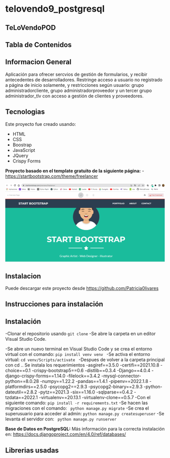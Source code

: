 # telovendo9_postgresql

## TeLoVendoPOD
## Tabla de Contenidos

## Informacion General 
Aplicación para ofrecer sercvios de gestión de formularios, y recibir antecedentes de desarrolladores.
Restringe acceso a usuario no registrado a página de inicio solamente, y restricciones según usuario: grupo administradorcliente, grupo administradorproveedor y un tercer grupo administrador_tlv con acceso a gestión de clientes y proveedores.
	
## Tecnologias
Este proyecto fue creado usando:
* HTML
* CSS
* Boostrap
* JavaScript
* JQuery
* Crispy Forms

**Proyecto basado en el template gratuito de la siguiente página:**
-https://startbootstrap.com/theme/freelancer

![imagen1](bootstrap_blog/static/img/ima1readme.png)

	
## Instalacion
Puede descargar este proyecto desde https://github.com/Patricia0livares

## Instrucciones para instalación

## Instalación

-Clonar el repositorio usando ``` git clone ```
-Se abre la carpeta en un editor Visual Studio Code.

-Se abre un nuevo terminal en Visual Studio Code y se crea el entorno virtual con el comando:
```pip install venv venv ```
-Se activa el entorno virtual:
```cd venv/Scripts/activate ```
-Despues de volver a la carpeta principal con cd .. Se instala los requerimientos
-asgiref==3.5.0
-certifi==2021.10.8
-choice==0.1
-crispy-bootstrap5==0.6
-distlib==0.3.4
-Django==4.0.4
-django-crispy-forms==1.14.0
-filelock==3.4.2
-mysql-connector-python==8.0.28
-numpy==1.22.2
-pandas==1.4.1
-pipenv==2022.1.8
-platformdirs==2.5.0
-psycopg2==2.9.3
-psycopg2-binary==2.9.3
-python-dateutil==2.8.2
-pytz==2021.3
-six==1.16.0
-sqlparse==0.4.2
-tzdata==2022.1
-virtualenv==20.13.1
-virtualenv-clone==0.5.7
-Con el siguiente comando:
```pip install -r requirements.txt```
-Se hacen las migraciones con el comando:
``` python manage.py migrate```
-Se crea el superusuario para acceder al admin:
```python manage.py createsuperuser```
-Se levanta el servidor con:
``` python manage.py runserver```

**Base de Datos en PostgreSQL:** 
Más información para la correcta instalación en:
https://docs.djangoproject.com/en/4.0/ref/databases/

## Librerias usadas
 



